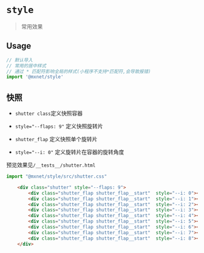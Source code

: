 # `style`

> 常用效果

## Usage

```ts
// 默认导入
// 常用的居中样式
// 通过 * 匹配符影响全局的样式(小程序不支持*匹配符,会导致报错)
import '@mxnet/style'
```

## 快照


- `shutter class`定义快照容器 

- `style="--flaps: 9"` 定义快照旋转片

- `shutter_flap` 定义快照单个旋转片

- `style="--i: 0"` 定义旋转片在容器的旋转角度

预览效果见`/__tests__/shutter.html`

```ts
import "@mxnet/style/src/shutter.css"
```

```html
    <div class="shutter" style="--flaps: 9">
        <div class="shutter_flap shutter_flap__start"  style="--i: 0"></div>
        <div class="shutter_flap shutter_flap__start"  style="--i: 1"></div>
        <div class="shutter_flap shutter_flap__start"  style="--i: 2"></div>
        <div class="shutter_flap shutter_flap__start"  style="--i: 3"></div>
        <div class="shutter_flap shutter_flap__start"  style="--i: 4"></div>
        <div class="shutter_flap shutter_flap__start"  style="--i: 5"></div>
        <div class="shutter_flap shutter_flap__start"  style="--i: 6"></div>
        <div class="shutter_flap shutter_flap__start"  style="--i: 7"></div>
        <div class="shutter_flap shutter_flap__start"  style="--i: 8"></div>
    </div>
```
